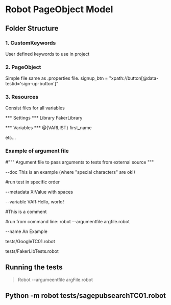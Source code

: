 
# Robot PageObject Model

## Folder Structure

### 1. CustomKeywords
User defined keywords to use in project

### 2. PageObject
Simple file same as .properties file.
    signup_btn = "xpath://button[@data-testid='sign-up-button']"

### 3. Resources
Consist files for all variables 

*** Settings ***
Library      FakerLibrary

*** Variables ***
@{VARLIST}          first_name

etc...


### Example of argument file

#""" Argument file to pass arguments to tests from external source """

--doc This is an example (where "special characters" are ok!)

#run test in specific order

--metadata X:Value with spaces

--variable VAR:Hello, world!

#This is a comment

#run from command line: robot --argumentfile argfile.robot

--name An Example

tests/GoogleTC01.robot

tests/FakerLibTests.robot


## Running the tests
> Robot --argumeentfile argFile.robot

## Python -m robot tests/sagepubsearchTC01.robot


